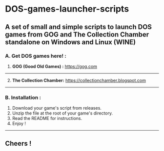 # DOS-games-launcher-scripts
## A set of small and simple scripts to launch DOS games from GOG and The Collection Chamber standalone on Windows and Linux (WINE)

### A. Get DOS games here! :
1. **GOG (Good Old Games) :**
https://gog.com

-------------------------------------

2. **The Collection Chamber:**
https://collectionchamber.blogspot.com

-------------------------------------

### B. Installation :
1. Download your game's script from releases.
2. Unzip the file at the root of your game's directory.
3. Read the README for instructions.
4. Enjoy !

--------------------------------------

## Cheers !
